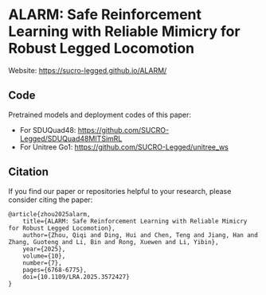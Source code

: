 # ALARM: Safe Reinforcement Learning with Reliable Mimicry for Robust Legged Locomotion
Website: https://sucro-legged.github.io/ALARM/
## Code
Pretrained models and deployment codes of this paper:
- For SDUQuad48: https://github.com/SUCRO-Legged/SDUQuad48MITSimRL
- For Unitree Go1: https://github.com/SUCRO-Legged/unitree_ws

## Citation
If you find our paper or repositories helpful to your research, please consider citing the paper:
```
@article{zhou2025alarm,
    title={ALARM: Safe Reinforcement Learning with Reliable Mimicry for Robust Legged Locomotion}, 
    author={Zhou, Qiqi and Ding, Hui and Chen, Teng and Jiang, Han and Zhang, Guoteng and Li, Bin and Rong, Xuewen and Li, Yibin},
    year={2025},
    volume={10},
    number={7},
    pages={6768-6775},
    doi={10.1109/LRA.2025.3572427}
}
```